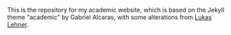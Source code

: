 This is the repository for my academic website, which is based on the Jekyll theme "academic" by Gabriel Alcaras, with some alterations from [Lukas Lehner](https://github.com/lukaslehner/lukaslehner.github.io).
